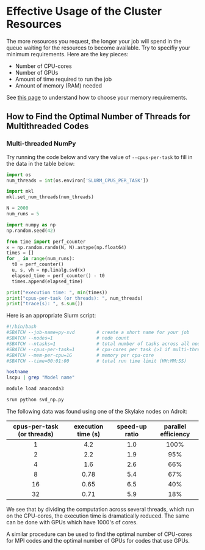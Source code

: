 # Effective Usage of the Cluster Resources

The more resources you request, the longer your job will spend in the queue waiting for the resources to become available. Try to specifiy your minimum requirements. Here are the key pieces:

- Number of CPU-cores  
- Number of GPUs  
- Amount of time required to run the job  
- Amount of memory (RAM) needed  

See [this page](https://researchcomputing.princeton.edu/node/7121) to understand how to choose your memory requirements.

## How to Find the Optimal Number of Threads for Multithreaded Codes

### Multi-threaded NumPy

Try running the code below and vary the value of `--cpus-per-task` to fill in the data in the table below:

```python
import os
num_threads = int(os.environ['SLURM_CPUS_PER_TASK'])

import mkl
mkl.set_num_threads(num_threads)

N = 2000
num_runs = 5

import numpy as np
np.random.seed(42)

from time import perf_counter
x = np.random.randn(N, N).astype(np.float64)
times = []
for _ in range(num_runs):
  t0 = perf_counter()
  u, s, vh = np.linalg.svd(x)
  elapsed_time = perf_counter() - t0
  times.append(elapsed_time)

print("execution time: ", min(times))
print("cpus-per-task (or threads): ", num_threads)
print("trace(s): ", s.sum())
```

Here is an appropriate Slurm script:

```bash
#!/bin/bash
#SBATCH --job-name=py-svd        # create a short name for your job
#SBATCH --nodes=1                # node count
#SBATCH --ntasks=1               # total number of tasks across all nodes
#SBATCH --cpus-per-task=1        # cpu-cores per task (>1 if multi-threaded tasks)
#SBATCH --mem-per-cpu=1G         # memory per cpu-core
#SBATCH --time=00:01:00          # total run time limit (HH:MM:SS)

hostname
lscpu | grep "Model name"

module load anaconda3

srun python svd_np.py
```

The following data was found using one of the Skylake nodes on Adroit:

| cpus-per-task (or threads)| execution time (s) | speed-up ratio |  parallel efficiency |
|:--------------------------:|:--------:|:---------:|:-------------------:|
| 1                          |  4.2     |     1.0   |   100%              |
| 2                          |  2.2     |   1.9     |   95%               | 
| 4                          |  1.6     |   2.6     |   66%               |
| 8                          |  0.78    |   5.4     |   67%               |
| 16                         |  0.65    |   6.5     |   40%               |
| 32                         |  0.71    |   5.9     |   18%               |

We see that by dividing the computation across several threads, which run on the CPU-cores, the execution time
is dramatically reduced. The same can be done with GPUs which have 1000's of cores.

A similar procedure can be used to find the optimal number of CPU-cores for MPI codes and the optimal number of GPUs for codes that use GPUs.

